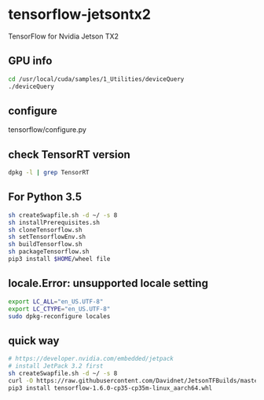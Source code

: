 # tensorflow-jetsontx2

TensorFlow for Nvidia Jetson TX2

## GPU info

```bash
cd /usr/local/cuda/samples/1_Utilities/deviceQuery
./deviceQuery
```

## configure

tensorflow/configure.py

## check TensorRT version

```bash
dpkg -l | grep TensorRT
```

## For Python 3.5

```bash
sh createSwapfile.sh -d ~/ -s 8
sh installPrerequisites.sh
sh cloneTensorflow.sh
sh setTensorflowEnv.sh
sh buildTensorflow.sh
sh packageTensorflow.sh
pip3 install $HOME/wheel file
```

## locale.Error: unsupported locale setting

```bash
export LC_ALL="en_US.UTF-8"
export LC_CTYPE="en_US.UTF-8"
sudo dpkg-reconfigure locales
```

## quick way

```bash
# https://developer.nvidia.com/embedded/jetpack
# install JetPack 3.2 first
sh createSwapfile.sh -d ~/ -s 8
curl -O https://raw.githubusercontent.com/Davidnet/JetsonTFBuilds/master/official/tensorflow-1.6.0-cp35-cp35m-linux_aarch64.whl
pip3 install tensorflow-1.6.0-cp35-cp35m-linux_aarch64.whl
```